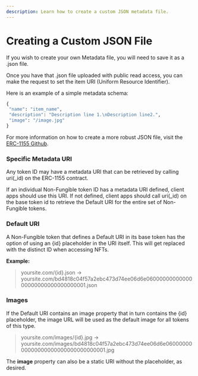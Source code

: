 ```yaml
---
description: Learn how to create a custom JSON metadata file.
---
```


# Creating a Custom JSON File

If you wish to create your own Metadata file, you will need to save it as a .json file.

Once you have that .json file uploaded with public read access, you can make the request to set the item URI \(Uniform Resource Identifier\).

 Here is an example of a simple metadata schema:

```graphql
{ 
 "name": "item_name",
 "description": "Description line 1.\nDescription line2.",
 "image": "/image.jpg"
}
```

For more information on how to create a more robust JSON file, visit the [ERC-1155 Github](https://github.com/ethereum/EIPs/blob/master/EIPS/eip-1155.md#erc-1155-metadata-uri-json-schema).

### Specific Metadata URI

Any token ID may have a metadata URI that can be retrieved by calling uri\(\_id\) on the ERC-1155 contract.

If an individual Non-Fungible token ID has a metadata URI defined, client apps should use this URI. If not defined, client apps should call uri\(\_id\) on the base token id to retrieve the Default URI for the entire set of Non-Fungible tokens.

### Default URI

A Non-Fungible token that defines a Default URI in its base token has the option of using an {id} placeholder in the URI itself. This will get replaced with the distinct ID when accessing NFTs.

**Example:**

> yoursite.com/{id}.json -&gt; yoursite.com/bd4818c04f57a2ebc473d74ee06d6e0600000000000000000000000000000001.json

### **Images**

If the Default URI contains an image property that in turn contains the {id} placeholder, the image URL will be used as the default image for all tokens of this type.

> yoursite.com/images/{id}.jpg -&gt; yoursite.com/images/bd4818c04f57a2ebc473d74ee06d6e0600000000000000000000000000000001.jpg

The **image** property can also be a static URI without the placeholder, as desired.

